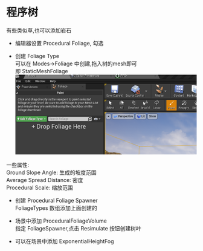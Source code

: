 # 程序树
有些类似草,也可以添加岩石  

+ 编辑器设置 Procedural Foliage, 勾选  

+ 创建 Foliage Type  
可以在 Modes->Foliage 中创建,拖入树的mesh即可  
即 StaticMeshFoliage  
![](./图片/程序树.png)

一些属性:  
Ground Slope Angle: 生成的坡度范围  
Average Spread Distance: 密度  
Procedural Scale: 缩放范围  

+ 创建 Procedural Foliage Spawner  
FoliageTypes 数组添加上面创建的  

+ 场景中添加 ProceduralFoliageVolume  
指定 FoliageSpawner,点击 Resimulate 按钮创建树叶  

+ 可以在场景中添加 ExponentialHeightFog  
